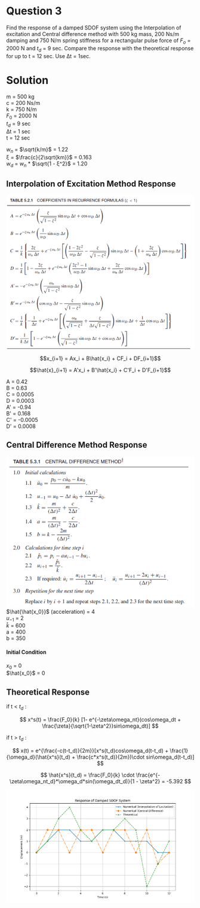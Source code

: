 # Question 3

Find the response of a damped SDOF system using the Interpolation of excitation and Central difference method with 500 kg mass, 200 Ns/m damping and 750 N/m spring stiffness for a rectangular pulse force of $F_o$ = 2000 N and $t_d$ = 9 sec. Compare the response with the theoretical response for up to t = 12 sec. Use Δt = 1sec.

# Solution

m = 500 kg  
c = 200 Ns/m  
k = 750 N/m  
$F_0$ = 2000 N  
$t_d$ = 9 sec  
Δt = 1 sec  
t = 12 sec  

$w_n$ = $\sqrt{k/m}$ = 1.22  
ξ = $\frac{c}{2\sqrt{km}}$ = 0.163  
$w_d$ = $w_n$ * $\sqrt{1 - ξ^2}$ = 1.20  

## Interpolation of Excitation Method Response
![alt text](image.png)

```math
x_{i+1} = Ax_i + B\hat{x_i} + CF_i + DF_{i+1}
```
```math
\hat{x}_{i+1} = A'x_i + B'\hat{x_i} + C'F_i + D'F_{i+1}
```
A = 0.42  
B = 0.63  
C = 0.0005  
D = 0.0003  
A' = -0.94   
B' = 0.168  
C' = -0.0005  
D' = 0.0008  

## Central Difference Method Response
![alt text](image-1.png)
$\hat{\hat{x_0}}$ (acceleration) = 4  
$u_{-1}$ = 2  
$\hat{k}$ = 600  
a = 400  
b = 350  

#### Initial Condition
$x_0$ = 0  
$\hat{x_0}$ = 0  

## Theoretical Response

if t < $t_d$ :

$$ x^s(t) = \frac{F_0}{k} [1- e^{-\zeta\omega_nt}(cos\omega_dt + \frac{\zeta}{\sqrt{1-\zeta^2}}sin\omega_dt)] $$

if t > $t_d$ :

$$ x(t) = e^{\frac{-c(t-t_d)}{2m}}[x^s(t_d)cos\omega_d(t-t_d) + \frac{1}{\omega_d}(\hat{x^s}(t_d) + \frac{c*x^s(t_d)}{2m})\cdot sin\omega_d(t-t_d)] $$

$$ \hat{x^s}(t_d) = \frac{F_0}{k} \cdot \frac{e^{-\zeta\omega_nt_d}*\omega_d*sin(\omega_dt_d)}{1 - \zeta^2} = -5.392 $$

![plot](./Question_3_plot.png)
